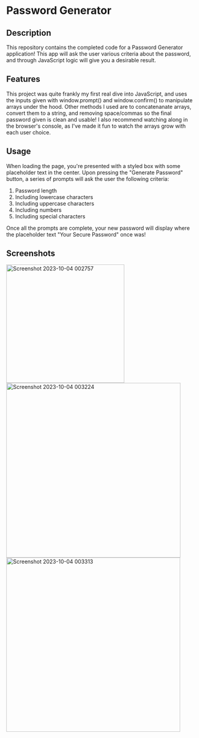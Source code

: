 # Password Generator
## Description
This repository contains the completed code for a Password Generator application! This app will ask the user various criteria about the password, and through JavaScript logic will give you a desirable result. 
## Features
This project was quite frankly my first real dive into JavaScript, and uses the inputs given with window.prompt() and window.confirm() to manipulate arrays under the hood. Other methods I used are to concatenanate arrays, convert them to a string, and removing space/commas so the final password given is clean and usable! I also recommend watching along in the browser's console, as I've made it fun to watch the arrays grow with each user choice.  
## Usage
When loading the page, you're presented with a styled box with some placeholder text in the center. Upon pressing the "Generate Password" button, a series of prompts will ask the user the following criteria:
1. Password length
2. Including lowercase characters
3. Including uppercase characters
4. Including numbers
5. Including special characters

Once all the prompts are complete, your new password will display where the placeholder text "Your Secure Password" once was!
## Screenshots
<img width="313" alt="Screenshot 2023-10-04 002757" src="https://github.com/JBassard97/Password_Generator/assets/142551579/cee10883-264a-4f8e-8c30-829cfae99205">
<img width="462" alt="Screenshot 2023-10-04 003224" src="https://github.com/JBassard97/Password_Generator/assets/142551579/3082a7a3-af74-4e25-a893-ac2c825b802c">
<img width="461" alt="Screenshot 2023-10-04 003313" src="https://github.com/JBassard97/Password_Generator/assets/142551579/3175a1ef-642c-4c9c-8b04-29693d4e3df2">



